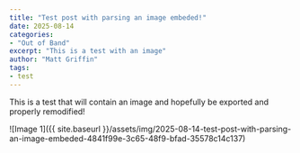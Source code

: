 ```yaml
---
title: "Test post with parsing an image embeded!"
date: 2025-08-14
categories:
- "Out of Band"
excerpt: "This is a test with an image"
author: "Matt Griffin"
tags:
- test
---
```


This is a test that will contain an image and hopefully be exported and properly remodified!

![Image 1]({{ site.baseurl }}/assets/img/2025-08-14-test-post-with-parsing-an-image-embeded-4841f99e-3c65-48f9-bfad-35578c14c137)